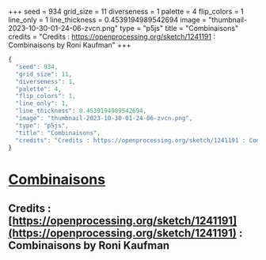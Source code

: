 +++
seed = 934
grid_size = 11
diverseness = 1
palette = 4
flip_colors = 1
line_only = 1
line_thickness = 0.4539194989542694
image = "thumbnail-2023-10-30-01-24-06-zvcn.png"
type = "p5js"
title = "Combinaisons"
credits = "Credits : https://openprocessing.org/sketch/1241191 : Combinaisons by Roni Kaufman"
+++




~~~javascript
{
  "seed": 934,
  "grid_size": 11,
  "diverseness": 1,
  "palette": 4,
  "flip_colors": 1,
  "line_only": 1,
  "line_thickness": 0.4539194989542694,
  "image": "thumbnail-2023-10-30-01-24-06-zvcn.png",
  "type": "p5js",
  "title": "Combinaisons",
  "credits": "Credits : https://openprocessing.org/sketch/1241191 : Combinaisons by Roni Kaufman"
}
~~~



# [Combinaisons](https://openprocessing.org/sketch/2065396)

## Credits : [https://openprocessing.org/sketch/1241191](https://openprocessing.org/sketch/1241191) : Combinaisons by Roni Kaufman 

